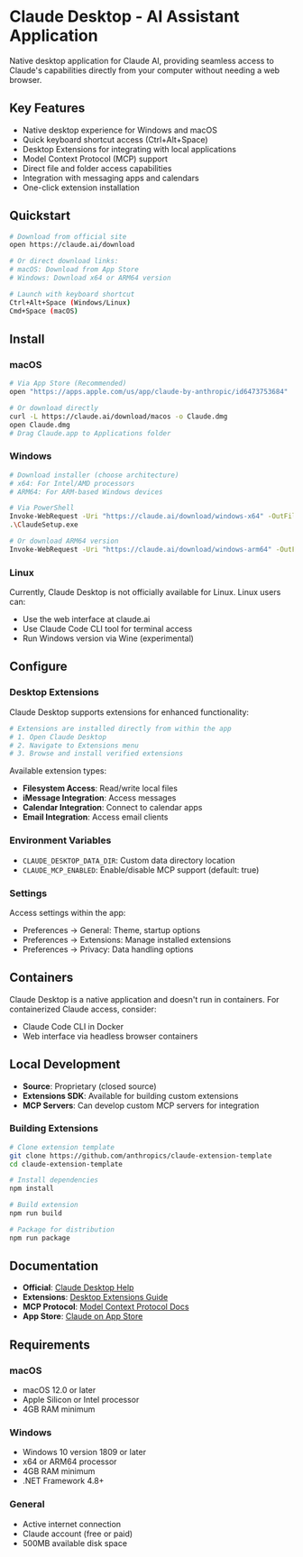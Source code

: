 # Claude Desktop - AI Assistant Application

Native desktop application for Claude AI, providing seamless access to Claude's capabilities directly from your computer without needing a web browser.

## Key Features

- Native desktop experience for Windows and macOS
- Quick keyboard shortcut access (Ctrl+Alt+Space)
- Desktop Extensions for integrating with local applications
- Model Context Protocol (MCP) support
- Direct file and folder access capabilities
- Integration with messaging apps and calendars
- One-click extension installation

## Quickstart

```bash
# Download from official site
open https://claude.ai/download

# Or direct download links:
# macOS: Download from App Store
# Windows: Download x64 or ARM64 version

# Launch with keyboard shortcut
Ctrl+Alt+Space (Windows/Linux)
Cmd+Space (macOS)
```

## Install

### macOS

```bash
# Via App Store (Recommended)
open "https://apps.apple.com/us/app/claude-by-anthropic/id6473753684"

# Or download directly
curl -L https://claude.ai/download/macos -o Claude.dmg
open Claude.dmg
# Drag Claude.app to Applications folder
```

### Windows

```bash
# Download installer (choose architecture)
# x64: For Intel/AMD processors
# ARM64: For ARM-based Windows devices

# Via PowerShell
Invoke-WebRequest -Uri "https://claude.ai/download/windows-x64" -OutFile "ClaudeSetup.exe"
.\ClaudeSetup.exe

# Or download ARM64 version
Invoke-WebRequest -Uri "https://claude.ai/download/windows-arm64" -OutFile "ClaudeSetup-ARM64.exe"
```

### Linux

Currently, Claude Desktop is not officially available for Linux. Linux users can:
- Use the web interface at claude.ai
- Use Claude Code CLI tool for terminal access
- Run Windows version via Wine (experimental)

## Configure

### Desktop Extensions

Claude Desktop supports extensions for enhanced functionality:

```bash
# Extensions are installed directly from within the app
# 1. Open Claude Desktop
# 2. Navigate to Extensions menu
# 3. Browse and install verified extensions
```

Available extension types:
- **Filesystem Access**: Read/write local files
- **iMessage Integration**: Access messages
- **Calendar Integration**: Connect to calendar apps
- **Email Integration**: Access email clients

### Environment Variables

- `CLAUDE_DESKTOP_DATA_DIR`: Custom data directory location
- `CLAUDE_MCP_ENABLED`: Enable/disable MCP support (default: true)

### Settings

Access settings within the app:
- Preferences → General: Theme, startup options
- Preferences → Extensions: Manage installed extensions
- Preferences → Privacy: Data handling options

## Containers

Claude Desktop is a native application and doesn't run in containers. For containerized Claude access, consider:

- Claude Code CLI in Docker
- Web interface via headless browser containers

## Local Development

- **Source**: Proprietary (closed source)
- **Extensions SDK**: Available for building custom extensions
- **MCP Servers**: Can develop custom MCP servers for integration

### Building Extensions

```bash
# Clone extension template
git clone https://github.com/anthropics/claude-extension-template
cd claude-extension-template

# Install dependencies
npm install

# Build extension
npm run build

# Package for distribution
npm run package
```

## Documentation

- **Official**: [Claude Desktop Help](https://support.anthropic.com/en/articles/10065433-installing-claude-for-desktop)
- **Extensions**: [Desktop Extensions Guide](https://www.anthropic.com/engineering/desktop-extensions)
- **MCP Protocol**: [Model Context Protocol Docs](https://modelcontextprotocol.io)
- **App Store**: [Claude on App Store](https://apps.apple.com/us/app/claude-by-anthropic/id6473753684)

## Requirements

### macOS
- macOS 12.0 or later
- Apple Silicon or Intel processor
- 4GB RAM minimum

### Windows
- Windows 10 version 1809 or later
- x64 or ARM64 processor
- 4GB RAM minimum
- .NET Framework 4.8+

### General
- Active internet connection
- Claude account (free or paid)
- 500MB available disk space